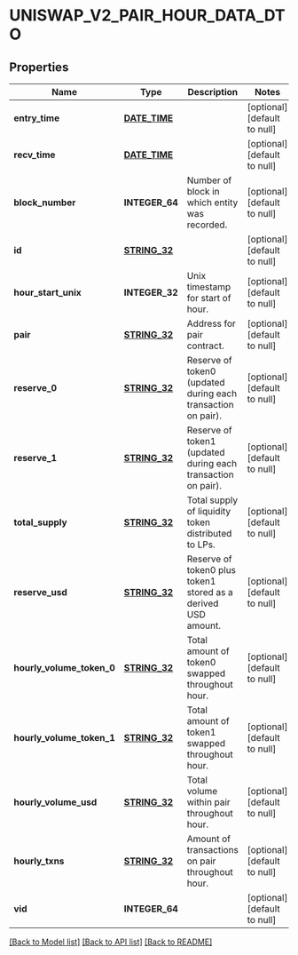 # UNISWAP_V2_PAIR_HOUR_DATA_DTO

## Properties
Name | Type | Description | Notes
------------ | ------------- | ------------- | -------------
**entry_time** | [**DATE_TIME**](DATE_TIME.md) |  | [optional] [default to null]
**recv_time** | [**DATE_TIME**](DATE_TIME.md) |  | [optional] [default to null]
**block_number** | **INTEGER_64** | Number of block in which entity was recorded. | [optional] [default to null]
**id** | [**STRING_32**](STRING_32.md) |  | [optional] [default to null]
**hour_start_unix** | **INTEGER_32** | Unix timestamp for start of hour. | [optional] [default to null]
**pair** | [**STRING_32**](STRING_32.md) | Address for pair contract. | [optional] [default to null]
**reserve_0** | [**STRING_32**](STRING_32.md) | Reserve of token0 (updated during each transaction on pair). | [optional] [default to null]
**reserve_1** | [**STRING_32**](STRING_32.md) | Reserve of token1 (updated during each transaction on pair). | [optional] [default to null]
**total_supply** | [**STRING_32**](STRING_32.md) | Total supply of liquidity token distributed to LPs. | [optional] [default to null]
**reserve_usd** | [**STRING_32**](STRING_32.md) | Reserve of token0 plus token1 stored as a derived USD amount. | [optional] [default to null]
**hourly_volume_token_0** | [**STRING_32**](STRING_32.md) | Total amount of token0 swapped throughout hour. | [optional] [default to null]
**hourly_volume_token_1** | [**STRING_32**](STRING_32.md) | Total amount of token1 swapped throughout hour. | [optional] [default to null]
**hourly_volume_usd** | [**STRING_32**](STRING_32.md) | Total volume within pair throughout hour. | [optional] [default to null]
**hourly_txns** | [**STRING_32**](STRING_32.md) | Amount of transactions on pair throughout hour. | [optional] [default to null]
**vid** | **INTEGER_64** |  | [optional] [default to null]

[[Back to Model list]](../README.md#documentation-for-models) [[Back to API list]](../README.md#documentation-for-api-endpoints) [[Back to README]](../README.md)


